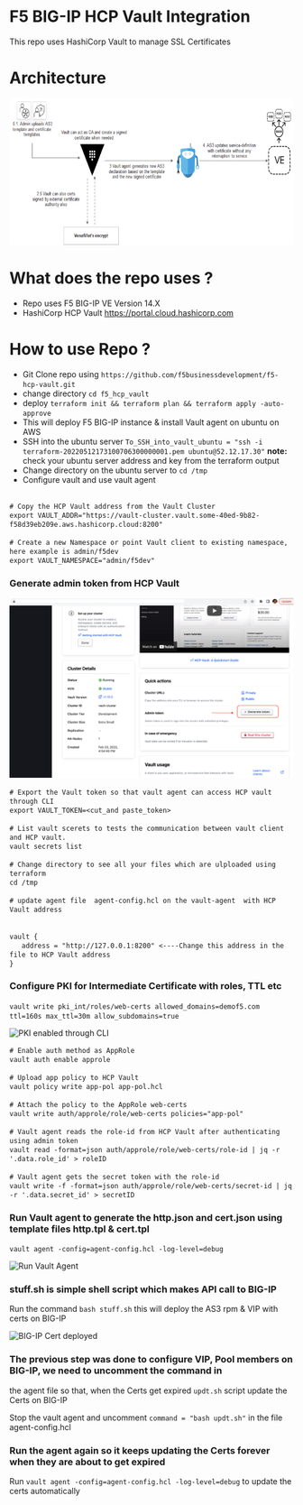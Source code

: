 # F5 BIG-IP HCP Vault Integration

This repo uses HashiCorp Vault to manage SSL Certificates

# Architecture
![Demo Arch](rtaImage.png)

# What does the repo uses ?
- Repo uses F5 BIG-IP VE Version 14.X 
- HashiCorp HCP Vault https://portal.cloud.hashicorp.com

# How to use Repo ?
- Git Clone repo using ``` https://github.com/f5businessdevelopment/f5-hcp-vault.git ```
- change directory ``` cd f5_hcp_vault ```
- deploy ``` terraform init && terraform plan && terraform apply -auto-approve ```
- This will deploy F5 BIG-IP instance & install Vault agent  on ubuntu on AWS
- SSH into the ubuntu server ```To_SSH_into_vault_ubuntu = "ssh -i terraform-20220512173100706300000001.pem ubuntu@52.12.17.30"``` **note:** check your ubuntu server address and key from the terraform output
- Change directory on the ubuntu server to ```cd /tmp```
- Configure vault and use vault agent
```

# Copy the HCP Vault address from the Vault Cluster
export VAULT_ADDR="https://vault-cluster.vault.some-40ed-9b82-f58d39eb209e.aws.hashicorp.cloud:8200"

# Create a new Namespace or point Vault client to existing namespace, here example is admin/f5dev
export VAULT_NAMESPACE="admin/f5dev"

```

### Generate admin token from HCP Vault
![Generate Admin Token](images/admintoken.png)

```
# Export the Vault token so that vault agent can access HCP vault through CLI 
export VAULT_TOKEN=<cut_and paste_token>

# List vault scerets to tests the communication between vault client and HCP vault.
vault secrets list 

# Change directory to see all your files which are ulploaded using terraform
cd /tmp

# update agent file  agent-config.hcl on the vault-agent  with HCP Vault address
 

vault {
   address = "http://127.0.0.1:8200" <----Change this address in the file to HCP Vault address
}

```
### Configure PKI for Intermediate Certificate with roles, TTL etc

```vault write pki_int/roles/web-certs allowed_domains=demof5.com ttl=160s max_ttl=30m allow_subdomains=true```

![PKI enabled through CLI](images/pki.png)

```
# Enable auth method as AppRole 
vault auth enable approle

# Upload app policy to HCP Vault
vault policy write app-pol app-pol.hcl

# Attach the policy to the AppRole web-certs
vault write auth/approle/role/web-certs policies="app-pol"

# Vault agent reads the role-id from HCP Vault after authenticating using admin token
vault read -format=json auth/approle/role/web-certs/role-id | jq -r '.data.role_id' > roleID

# Vault agent gets the secret token with the role-id 
vault write -f -format=json auth/approle/role/web-certs/secret-id | jq -r '.data.secret_id' > secretID

```
### Run Vault agent to generate the http.json and cert.json using template files http.tpl & cert.tpl

```vault agent -config=agent-config.hcl -log-level=debug```

![Run Vault Agent](images/runagent.png)

### stuff.sh is simple shell script which makes API call to BIG-IP
 
 Run the command ``` bash stuff.sh ``` this will deploy the AS3 rpm  & VIP with certs on BIG-IP


![BIG-IP Cert deployed](images/bigipcert.png)


### The previous step was done to configure VIP, Pool members on BIG-IP, we need to uncomment the command in
the agent file so that, when the Certs get expired ```updt.sh``` script update the Certs on BIG-IP

Stop the vault agent and uncomment ``` command = "bash updt.sh" ``` in the file agent-config.hcl 

### Run the agent again so it keeps updating the Certs forever when they are about to get expired
Run ``` vault agent -config=agent-config.hcl -log-level=debug ``` to update the certs automatically
```
